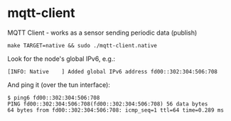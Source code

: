 # mqtt-client

MQTT Client - works as a sensor sending periodic data (publish)

```
make TARGET=native && sudo ./mqtt-client.native
```

Look for the node's global IPv6, e.g.:
```
[INFO: Native    ] Added global IPv6 address fd00::302:304:506:708
```

And ping it (over the tun interface):
```
$ ping6 fd00::302:304:506:708
PING fd00::302:304:506:708(fd00::302:304:506:708) 56 data bytes
64 bytes from fd00::302:304:506:708: icmp_seq=1 ttl=64 time=0.289 ms
```
